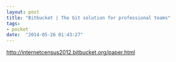 ```yaml
---
layout: post
title: "Bitbucket | The Git solution for professional teams"
tags:
- pocket
date:  "2014-05-26 01:43:27"
---
```


http://internetcensus2012.bitbucket.org/paper.html

